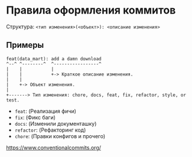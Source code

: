 # Правила оформления коммитов

Структура: `<тип изменения>(<объект>): <описание изменения>`


## Примеры

```
feat(data_mart): add a damn download
^--^ ^--------^  ^-----------------^
|    |           |
|    |           +-> Краткое описание изменения.
|    |
|    +-> Объект изменения.
|
+-------> Тип изменения: chore, docs, feat, fix, refactor, style, or test.
```

- `feat`: (Реализация фичи)
- `fix`: (Фикс баги)
- `docs`: (Изменили документашку)
- `refactor`: (Рефакторинг код)
- `chore`: (Правки конфигов и прочего)

https://www.conventionalcommits.org/